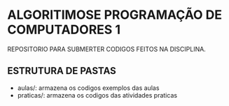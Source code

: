 # ALGORITIMOSE PROGRAMAÇÃO DE COMPUTADORES 1

REPOSITORIO PARA SUBMERTER CODIGOS FEITOS NA DISCIPLINA.

## ESTRUTURA DE PASTAS 

* aulas/: armazena os codigos exemplos das aulas
* praticas/: armazena os codigos das atividades praticas 
